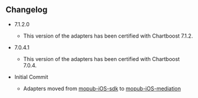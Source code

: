 ## Changelog
  * 7.1.2.0
    * This version of the adapters has been certified with Chartboost 7.1.2.

  * 7.0.4.1
    * This version of the adapters has been certified with Chartboost 7.0.4.

  * Initial Commit
  	* Adapters moved from [mopub-iOS-sdk](https://github.com/mopub/mopub-ios-sdk) to [mopub-iOS-mediation](https://github.com/mopub/mopub-iOS-mediation/)
